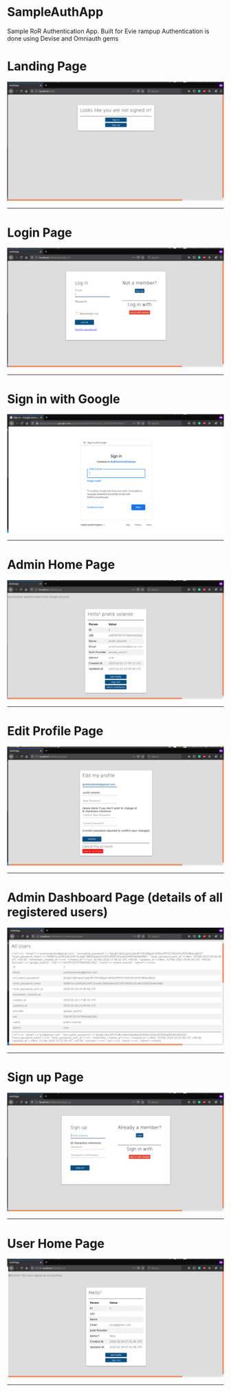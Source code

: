 # SampleAuthApp
Sample RoR Authentication App. Built for Evie rampup
Authentication is done using Devise and Omniauth gems
<h1>Landing Page</h1>
<img src="doc_images/landingPage.png">
<hr>

<h1>Login Page</h1>
<img src="doc_images/logInPage.png">
<hr>

<h1>Sign in with Google</h1>
<img src="doc_images/signinWithGoogle.png">
<hr>

<h1>Admin Home Page</h1>
<img src="doc_images/adminHomePage.png">
<hr>

<h1>Edit Profile Page</h1>
<img src="doc_images/editProfilePage.png">
<hr>

<h1>Admin Dashboard Page (details of all registered users)</h1>
<img src="doc_images/adminAllUserDetails.png">
<hr>

<h1>Sign up Page</h1>
<img src="doc_images/signupPage.png">
<hr>

<h1>User Home Page</h1>
<img src="doc_images/userHomePage.png">
<hr>

